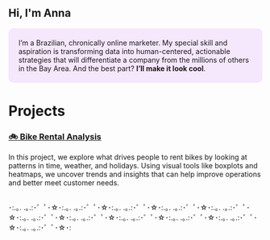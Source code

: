 

## Hi, I'm Anna

<div style="background-color: #f5e7fc; padding: 20px; border-radius: 10px; margin-bottom: 30px;">
I’m a Brazilian, chronically online marketer.  
My special skill and aspiration is transforming data into human-centered, actionable strategies that will differentiate a company from the millions of others in the Bay Area.  
And the best part? <strong>I’ll make it look cool</strong>.

</div>

# Projects

### [🚲 Bike Rental Analysis](./project/bikes)

In this project, we explore what drives people to rent bikes by looking at patterns in time, weather, and holidays. Using visual tools like boxplots and heatmaps, we uncover trends and insights that can help improve operations and better meet customer needs.

<div style="margin-top: 30px;">

･:.｡. .｡.:･゜ﾟ･☆･:.｡. .｡.:･゜ﾟ･☆･:.｡. .｡.:･゜ﾟ･☆･:.｡. .｡.:･゜ﾟ･☆･:.｡. .｡.:･゜ﾟ･☆･:.｡. .｡.:･゜ﾟ･☆･:.｡. .｡.:･゜ﾟ･☆･:.｡. .｡.:･゜ﾟ･☆･:.｡. .｡.:･゜ﾟ･☆･:.｡. .｡.:･゜ﾟ･☆･:.｡. .｡.:･゜ﾟ･☆･:
</div>
